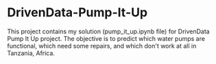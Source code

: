 # DrivenData-Pump-It-Up
This project contains my solution (pump_it_up.ipynb file) for DrivenData Pump It Up project. The objective is to predict which water pumps are functional, which need some repairs, and which don't work at all in Tanzania, Africa.
